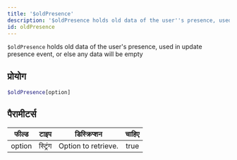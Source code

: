 ```yaml
---
title: '$oldPresence'
description: '$oldPresence holds old data of the user''s presence, used in update presence event, or else any data will be empty'
id: oldPresence
---
```


`$oldPresence` holds old data of the user's presence, used in update presence event, or else any data will be empty

## प्रोयोग

```php
$oldPresence[option]
```

## पैरामीटर्स

| फील्ड  | टाइप     | डिस्क्रिप्शन        | चाहिए |
| ------ | -------- | ------------------- |:-----:|
| option | स्ट्रिंग | Option to retrieve. | true  |